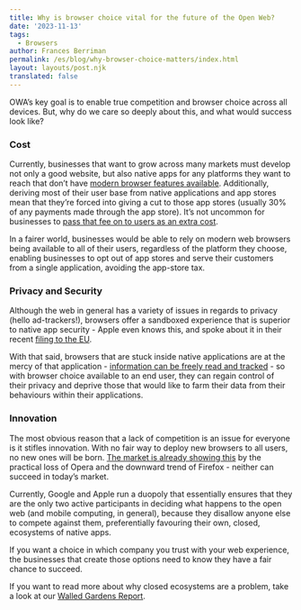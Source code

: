 ```yaml
---
title: Why is browser choice vital for the future of the Open Web?
date: '2023-11-13'
tags:
  - Browsers
author: Frances Berriman
permalink: /es/blog/why-browser-choice-matters/index.html
layout: layouts/post.njk
translated: false
---
```


OWA’s key goal is to enable true competition and browser choice across all devices. But, why do we care so deeply about this, and what would success look like?

### Cost

Currently, businesses that want to grow across many markets must develop not only a good website, but also native apps for any platforms they want to reach that don’t have [modern browser features available](https://infrequently.org/2021/04/progress-delayed/). Additionally, deriving most of their user base from native applications and app stores mean that they’re forced into giving a cut to those app stores (usually 30% of any payments made through the app store). It’s not uncommon for businesses to [pass that fee on to users as an extra cost](https://www.washingtonpost.com/technology/2023/02/24/apps-subscription-costs/).

In a fairer world, businesses would be able to rely on modern web browsers being available to all of their users, regardless of the platform they choose, enabling businesses to opt out of app stores and serve their customers from a single application, avoiding the app-store tax.

### Privacy and Security

Although the web in general has a variety of issues in regards to privacy (hello ad-trackers!), browsers offer a sandboxed experience that is superior to native app security - Apple even knows this, and spoke about it in their recent [filing to the EU](https://assets.publishing.service.gov.uk/media/62277271d3bf7f158779fe39/Apple_11.3.22.pdf). 

With that said, browsers that are stuck inside native applications are at the mercy of that application - [information can be freely read and tracked](https://infrequently.org/2021/07/hobsons-browser/) - so with browser choice available to an end user, they can regain control of their privacy and deprive those that would like to farm their data from their behaviours within their applications.

### Innovation

The most obvious reason that a lack of competition is an issue for everyone is it stifles innovation. With no fair way to deploy new browsers to all users, no new ones will be born. [The market is already showing this](https://gs.statcounter.com/browser-market-share#yearly-2009-2023) by the practical loss of Opera and the downward trend of Firefox - neither can succeed in today’s market.

Currently, Google and Apple run a duopoly that essentially ensures that they are the only two active participants in deciding what happens to the open web (and mobile computing, in general), because they disallow anyone else to compete against them, preferentially favouring their own, closed, ecosystems of native apps. 

If you want a choice in which company you trust with your web experience, the businesses that create those options need to know they have a fair chance to succeed. 

If you want to read more about why closed ecosystems are a problem, take a look at our [Walled Gardens Report](/walled-gardens-report/). 
